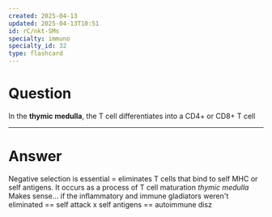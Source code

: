 ```yaml
---
created: 2025-04-13
updated: 2025-04-13T10:51
id: rC/nkt-SMs
specialty: immuno
specialty_id: 32
type: flashcard
---
```


# Question
In the **thymic medulla**, the T cell differentiates into a CD4+ or CD8+ T cell

---

# Answer
Negative selection is essential = eliminates T cells that bind to self MHC or self antigens. It occurs as a process of T cell maturation *thymic medulla*  Makes sense... if the inflammatory and immune gladiators weren't eliminated == self attack x self antigens == autoimmune disz